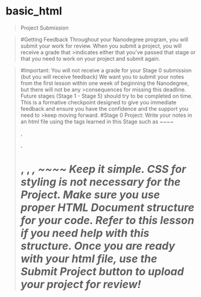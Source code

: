 # basic_html

>Project Submission

>#Getting Feedback
>Throughout your Nanodegree program, you will submit your work for review. When you submit a project, you will receive a grade that >indicates either that you've passed that stage or that you need to work on your project and submit again.

>#Important:
>You will not receive a grade for your Stage 0 submission (but you will receive feedback)
>We want you to submit your notes from the first lesson within one week of beginning the Nanodegree, but there will not be any >consequences for missing this deadline.
>Future stages (Stage 1 - Stage 5) should try to be completed on time.
>This is a formative checkpoint designed to give you immediate feedback and ensure you have the confidence and the support you need to >keep moving forward.
>#Stage 0 Project:
>Write your notes in an html file using the tags learned in this Stage such as ~~~~ <p>,<div>, <h1>, <b>, <em>, <span> ~~~~ 
>Keep it simple. CSS for styling is not necessary for the Project.
>Make sure you use proper HTML Document structure for your code. Refer to this lesson if you need help with this structure.
>Once you are ready with your html file, use the Submit Project button to upload your project for review!
